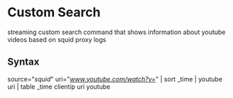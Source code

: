 # Custom Search

streaming custom search command that shows information about youtube videos based on squid proxy logs

## Syntax

source="*squid*" uri="*www.youtube.com/watch?v=*" | sort _time | youtube uri | table _time clientip uri youtube

